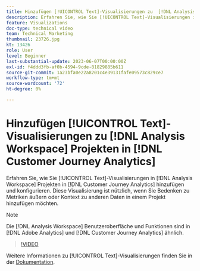 ```yaml
---
title: Hinzufügen [!UICONTROL Text]-Visualisierungen zu  [!DNL Analysis Workspace]  Projekten
description: Erfahren Sie, wie Sie [!UICONTROL Text]-Visualisierungen in  [!DNL Analysis Workspace] Projekten in [!DNL Customer Journey Analytics] hinzufügen und konfigurieren.
feature: Visualizations
doc-type: technical video
team: Technical Marketing
thumbnail: 23726.jpg
kt: 13426
role: User
level: Beginner
last-substantial-update: 2023-06-07T00:00:00Z
exl-id: f4ddd3fb-af0b-4594-9cde-81829885b611
source-git-commit: 1a23bfa0e22a8201c4e39131fafe09573c829ce7
workflow-type: tm+mt
source-wordcount: '72'
ht-degree: 0%

---
```


# Hinzufügen [!UICONTROL Text]-Visualisierungen zu [!DNL Analysis Workspace] Projekten in [!DNL Customer Journey Analytics]

Erfahren Sie, wie Sie [!UICONTROL Text]-Visualisierungen in [!DNL Analysis Workspace] Projekten in [!DNL Customer Journey Analytics] hinzufügen und konfigurieren. Diese Visualisierung ist nützlich, wenn Sie Bedenken zu Metriken äußern oder Kontext zu anderen Daten in einem Projekt hinzufügen möchten.

>[!NOTE]
>
>Die [!DNL Analysis Workspace] Benutzeroberfläche und Funktionen sind in [!DNL Adobe Analytics] und [!DNL Customer Journey Analytics] ähnlich.

>[!VIDEO](https://video.tv.adobe.com/v/23726/?quality=12&learn=on)

Weitere Informationen zu [!UICONTROL Text]-Visualisierungen finden Sie in der [Dokumentation](https://experienceleague.adobe.com/docs/analytics-platform/using/cja-workspace/visualizations/text.html?lang=de).
